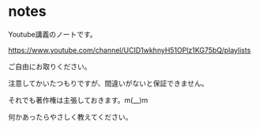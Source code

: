 # notes
Youtube講義のノートです。

https://www.youtube.com/channel/UCID1wkhnyH51OPlz1KG75bQ/playlists

ご自由にお取りください。

注意してかいたつもりですが、間違いがないと保証できません。

それでも著作権は主張しておきます。m(__)m

何かあったらやさしく教えてください。
